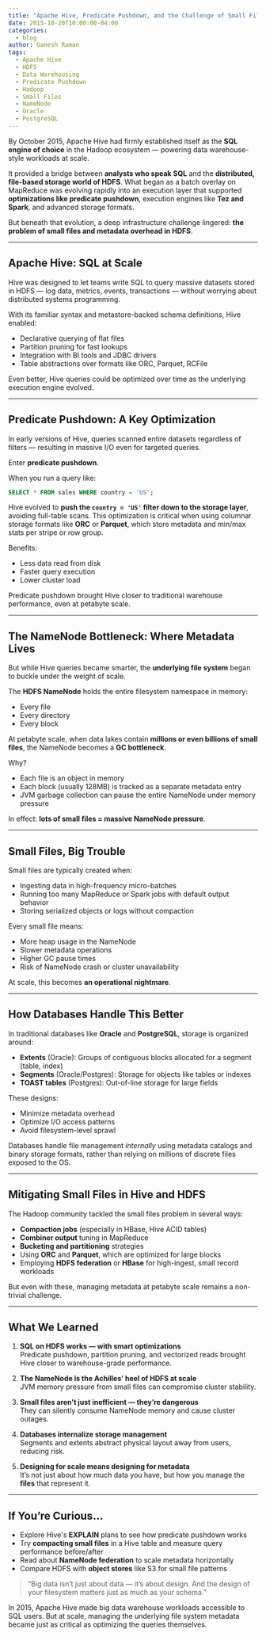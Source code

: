 ```yaml
---
title: "Apache Hive, Predicate Pushdown, and the Challenge of Small Files at Petabyte Scale"
date: 2015-10-20T10:00:00-04:00
categories:
  - blog
author: Ganesh Raman
tags:
  - Apache Hive
  - HDFS
  - Data Warehousing
  - Predicate Pushdown
  - Hadoop
  - Small Files
  - NameNode
  - Oracle
  - PostgreSQL
---
```


By October 2015, Apache Hive had firmly established itself as the **SQL engine of choice** in the Hadoop ecosystem — powering data warehouse-style workloads at scale.

It provided a bridge between **analysts who speak SQL** and the **distributed, file-based storage world of HDFS**. What began as a batch overlay on MapReduce was evolving rapidly into an execution layer that supported **optimizations like predicate pushdown**, execution engines like **Tez and Spark**, and advanced storage formats.

But beneath that evolution, a deep infrastructure challenge lingered: **the problem of small files and metadata overhead in HDFS**.

---

## Apache Hive: SQL at Scale

Hive was designed to let teams write SQL to query massive datasets stored in HDFS — log data, metrics, events, transactions — without worrying about distributed systems programming.

With its familiar syntax and metastore-backed schema definitions, Hive enabled:

- Declarative querying of flat files
- Partition pruning for fast lookups
- Integration with BI tools and JDBC drivers
- Table abstractions over formats like ORC, Parquet, RCFile

Even better, Hive queries could be optimized over time as the underlying execution engine evolved.

---

## Predicate Pushdown: A Key Optimization

In early versions of Hive, queries scanned entire datasets regardless of filters — resulting in massive I/O even for targeted queries.

Enter **predicate pushdown**.

When you run a query like:

```sql
SELECT * FROM sales WHERE country = 'US';
```

Hive evolved to **push the `country = 'US'` filter down to the storage layer**, avoiding full-table scans. This optimization is critical when using columnar storage formats like **ORC** or **Parquet**, which store metadata and min/max stats per stripe or row group.

Benefits:

- Less data read from disk
- Faster query execution
- Lower cluster load

Predicate pushdown brought Hive closer to traditional warehouse performance, even at petabyte scale.

---

## The NameNode Bottleneck: Where Metadata Lives

But while Hive queries became smarter, the **underlying file system** began to buckle under the weight of scale.

The **HDFS NameNode** holds the entire filesystem namespace in memory:

- Every file
- Every directory
- Every block

At petabyte scale, when data lakes contain **millions or even billions of small files**, the NameNode becomes a **GC bottleneck**.

Why?

- Each file is an object in memory
- Each block (usually 128MB) is tracked as a separate metadata entry
- JVM garbage collection can pause the entire NameNode under memory pressure

In effect: **lots of small files = massive NameNode pressure**.

---

## Small Files, Big Trouble

Small files are typically created when:

- Ingesting data in high-frequency micro-batches
- Running too many MapReduce or Spark jobs with default output behavior
- Storing serialized objects or logs without compaction

Every small file means:

- More heap usage in the NameNode
- Slower metadata operations
- Higher GC pause times
- Risk of NameNode crash or cluster unavailability

At scale, this becomes **an operational nightmare**.

---

## How Databases Handle This Better

In traditional databases like **Oracle** and **PostgreSQL**, storage is organized around:

- **Extents** (Oracle): Groups of contiguous blocks allocated for a segment (table, index)
- **Segments** (Oracle/Postgres): Storage for objects like tables or indexes
- **TOAST tables** (Postgres): Out-of-line storage for large fields

These designs:

- Minimize metadata overhead
- Optimize I/O access patterns
- Avoid filesystem-level sprawl

Databases handle file management *internally* using metadata catalogs and binary storage formats, rather than relying on millions of discrete files exposed to the OS.

---

## Mitigating Small Files in Hive and HDFS

The Hadoop community tackled the small files problem in several ways:

- **Compaction jobs** (especially in HBase, Hive ACID tables)
- **Combiner output** tuning in MapReduce
- **Bucketing and partitioning** strategies
- Using **ORC** and **Parquet**, which are optimized for large blocks
- Employing **HDFS federation** or **HBase** for high-ingest, small record workloads

But even with these, managing metadata at petabyte scale remains a non-trivial challenge.

---

## What We Learned

1. **SQL on HDFS works — with smart optimizations**  
   Predicate pushdown, partition pruning, and vectorized reads brought Hive closer to warehouse-grade performance.

2. **The NameNode is the Achilles’ heel of HDFS at scale**  
   JVM memory pressure from small files can compromise cluster stability.

3. **Small files aren’t just inefficient — they’re dangerous**  
   They can silently consume NameNode memory and cause cluster outages.

4. **Databases internalize storage management**  
   Segments and extents abstract physical layout away from users, reducing risk.

5. **Designing for scale means designing for metadata**  
   It’s not just about how much data you have, but how you manage the **files** that represent it.

---

## If You’re Curious…

- Explore Hive's **EXPLAIN** plans to see how predicate pushdown works
- Try **compacting small files** in a Hive table and measure query performance before/after
- Read about **NameNode federation** to scale metadata horizontally
- Compare HDFS with **object stores** like S3 for small file patterns

> “Big data isn’t just about data — it’s about design. And the design of your filesystem matters just as much as your schema.”

In 2015, Apache Hive made big data warehouse workloads accessible to SQL users. But at scale, managing the underlying file system metadata became just as critical as optimizing the queries themselves.


